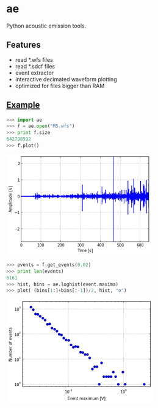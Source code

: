 ae
==

Python acoustic emission tools.

Features
--------

* read *.wfs files
* read *.sdcf files
* event extractor
* interactive decimated waveform plotting
* optimized for files bigger than RAM

[Example](http://nbviewer.ipython.org/github/jove1/ae/blob/master/doc/example.ipynb)
------------------------------------------------------------------------------------

```python
>>> import ae
>>> f = ae.open("M5.wfs")
>>> print f.size
642798592
>>> f.plot()
```
![Graph](doc/view.png)
```python
>>> events = f.get_events(0.02)
>>> print len(events)
6161
>>> hist, bins = ae.loghist(event.maxima)
>>> plot( (bins[1:]+bins[:-1])/2, hist, "o")
```
![Graph](doc/hist.png)

